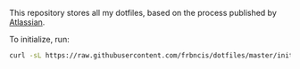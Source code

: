This repository stores all my dotfiles, based on the process published by [Atlassian](https://www.atlassian.com/git/tutorials/dotfiles).

To initialize, run:

```bash
curl -sL https://raw.githubusercontent.com/frbncis/dotfiles/master/init.sh | bash
```
